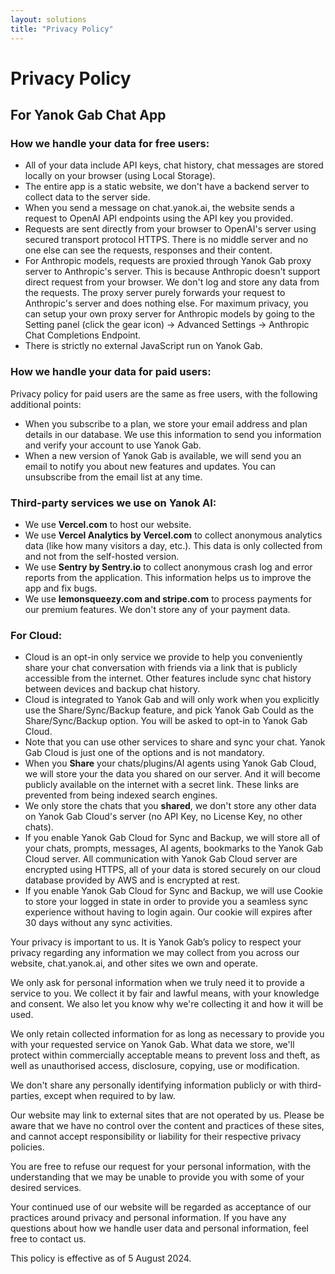 ```yaml
---
layout: solutions
title: "Privacy Policy"
---
```


# Privacy Policy

## **For Yanok Gab Chat App**

### How we handle your data for free users:

- All of your data include API keys, chat history, chat messages are stored locally on your browser (using Local Storage).
- The entire app is a static website, we don't have a backend server to collect data to the server side.
- When you send a message on chat.yanok.ai, the website sends a request to OpenAI API endpoints using the API key you provided.
- Requests are sent directly from your browser to OpenAI's server using secured transport protocol HTTPS. There is no middle server and no one else can see the requests, responses and their content.
- For Anthropic models, requests are proxied through Yanok Gab proxy server to Anthropic's server. This is because Anthropic doesn't support direct request from your browser. We don't log and store any data from the requests. The proxy server purely forwards your request to Anthropic's server and does nothing else. For maximum privacy, you can setup your own proxy server for Anthropic models by going to the Setting panel (click the gear icon) → Advanced Settings → Anthropic Chat Completions Endpoint.
- There is strictly no external JavaScript run on Yanok Gab.

### How we handle your data for paid users:

Privacy policy for paid users are the same as free users, with the following additional points:

- When you subscribe to a plan, we store your email address and plan details in our database. We use this information to send you information and verify your account to use Yanok Gab.
- When a new version of Yanok Gab is available, we will send you an email to notify you about new features and updates. You can unsubscribe from the email list at any time.

### Third-party services we use on Yanok AI:

- We use **Vercel.com** to host our website.
- We use **Vercel Analytics by Vercel.com** to collect anonymous analytics data (like how many visitors a day, etc.). This data is only collected from  and not from the self-hosted version.
- We use **Sentry by Sentry.io** to collect anonymous crash log and error reports from the application. This information helps us to improve the app and fix bugs.
- We use **lemonsqueezy.com and stripe.com** to process payments for our premium features. We don't store any of your payment data.

### **For Cloud:**

- Cloud is an opt-in only service we provide to help you conveniently share your chat conversation with friends via a link that is publicly accessible from the internet. Other features include sync chat history between devices and backup chat history.
- Cloud is integrated to Yanok Gab and will only work when you explicitly use the Share/Sync/Backup feature, and pick Yanok Gab Could as the Share/Sync/Backup option. You will be asked to opt-in to Yanok Gab Cloud.
- Note that you can use other services to share and sync your chat. Yanok Gab Cloud is just one of the options and is not mandatory.
- When you **Share** your chats/plugins/AI agents using Yanok Gab Cloud, we will store your the data you shared on our server. And it will become publicly available on the internet with a secret link. These links are prevented from being indexed search engines.
- We only store the chats that you **shared**, we don't store any other data on Yanok Gab Cloud's server (no API Key, no License Key, no other chats).
- If you enable Yanok Gab Cloud for Sync and Backup, we will store all of your chats, prompts, messages, AI agents, bookmarks to the Yanok Gab Cloud server. All communication with Yanok Gab Cloud server are encrypted using HTTPS, all of your data is stored securely on our cloud database provided by AWS and is encrypted at rest.
- If you enable Yanok Gab Cloud for Sync and Backup, we will use Cookie to store your logged in state in order to provide you a seamless sync experience without having to login again. Our cookie will expires after 30 days without any sync activities.

Your privacy is important to us. It is Yanok Gab’s policy to respect your privacy regarding any information we may collect from you across our website, chat.yanok.ai, and other sites we own and operate.

We only ask for personal information when we truly need it to provide a service to you. We collect it by fair and lawful means, with your knowledge and consent. We also let you know why we're collecting it and how it will be used.

We only retain collected information for as long as necessary to provide you with your requested service on Yanok Gab. What data we store, we'll protect within commercially acceptable means to prevent loss and theft, as well as unauthorised access, disclosure, copying, use or modification.

We don't share any personally identifying information publicly or with third-parties, except when required to by law.

Our website may link to external sites that are not operated by us. Please be aware that we have no control over the content and practices of these sites, and cannot accept responsibility or liability for their respective privacy policies.

You are free to refuse our request for your personal information, with the understanding that we may be unable to provide you with some of your desired services.

Your continued use of our website will be regarded as acceptance of our practices around privacy and personal information. If you have any questions about how we handle user data and personal information, feel free to contact us.

This policy is effective as of 5 August 2024.